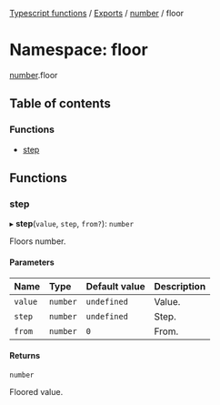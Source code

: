 [Typescript functions](../index.md) / [Exports](../modules.md) / [number](number.md) / floor

# Namespace: floor

[number](number.md).floor

## Table of contents

### Functions

- [step](number.floor.md#step)

## Functions

### step

▸ **step**(`value`, `step`, `from?`): `number`

Floors number.

#### Parameters

| Name | Type | Default value | Description |
| :------ | :------ | :------ | :------ |
| `value` | `number` | `undefined` | Value. |
| `step` | `number` | `undefined` | Step. |
| `from` | `number` | `0` | From. |

#### Returns

`number`

Floored value.
